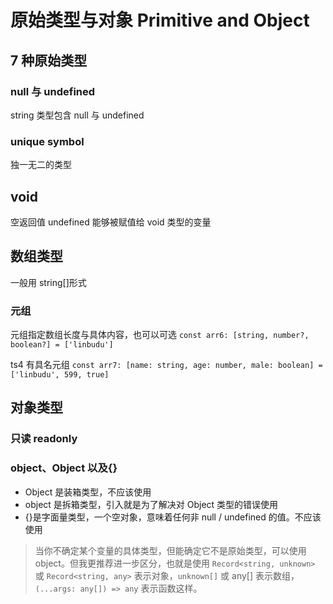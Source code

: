 # 原始类型与对象 Primitive and Object

## 7 种原始类型

### null 与 undefined

string 类型包含 null 与 undefined

### unique symbol

独一无二的类型

## void

空返回值
undefined 能够被赋值给 void 类型的变量

## 数组类型

一般用 string[]形式

### 元组

元组指定数组长度与具体内容，也可以可选
`const arr6: [string, number?, boolean?] = ['linbudu']`

ts4 有具名元组
`const arr7: [name: string, age: number, male: boolean] = ['linbudu', 599, true]`

## 对象类型

### 只读 readonly

### object、Object 以及{}

- Object 是装箱类型，不应该使用
- object 是拆箱类型，引入就是为了解决对 Object 类型的错误使用
- {}是字面量类型，一个空对象，意味着任何非 null / undefined 的值。不应该使用

> 当你不确定某个变量的具体类型，但能确定它不是原始类型，可以使用 object。但我更推荐进一步区分，也就是使用 `Record<string, unknown>` 或 `Record<string, any>` 表示对象，`unknown[]` 或 any[] 表示数组，`(...args: any[]) => any` 表示函数这样。
